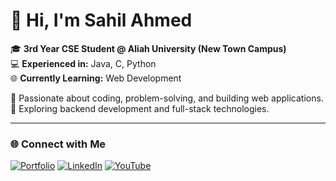 
# 👋 Hi, I'm Sahil Ahmed  

🎓 **3rd Year CSE Student @ Aliah University (New Town Campus)**  
💻 **Experienced in:** Java, C, Python  
🌐 **Currently Learning:** Web Development  

🚀 Passionate about coding, problem-solving, and building web applications.  
📌 Exploring backend development and full-stack technologies.  

---
### 🌐 Connect with Me  

[![Portfolio](https://img.shields.io/badge/My%20Portfolio-000?style=for-the-badge&logo=ko-fi&logoColor=blue)](https://sahil-ahmed5498.github.io/Mywebsite1/) 
[![LinkedIn](https://img.shields.io/badge/LinkedIn-0A66C2?style=for-the-badge&logo=linkedin&logoColor=white)](https://www.linkedin.com/in/sahil-ahmed-5a32b2222/) 
[![YouTube](https://img.shields.io/badge/YouTube-FF0000?style=for-the-badge&logo=youtube&logoColor=white)](https://www.youtube.com/channel/UCrp0RQ4NI09RUI93bkV6V0A)  
